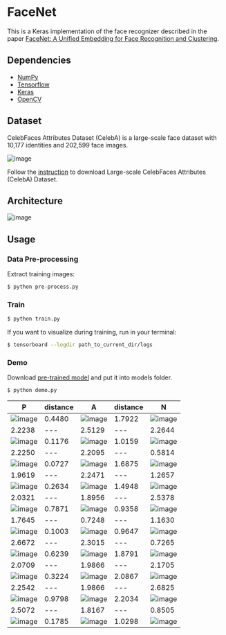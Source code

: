 # FaceNet

This is a Keras implementation of the face recognizer described in the paper [FaceNet: A Unified Embedding for Face Recognition and Clustering](https://arxiv.org/abs/1503.03832).

## Dependencies
- [NumPy](http://docs.scipy.org/doc/numpy-1.10.1/user/install.html)
- [Tensorflow](https://www.tensorflow.org/versions/r0.8/get_started/os_setup.html)
- [Keras](https://keras.io/#installation)
- [OpenCV](https://opencv-python-tutroals.readthedocs.io/en/latest/)

## Dataset

CelebFaces Attributes Dataset (CelebA) is a large-scale face dataset with 10,177 identities and 202,599 face images.

![image](https://github.com/foamliu/FaceNet/raw/master/images/CelebA.png)

Follow the [instruction](http://mmlab.ie.cuhk.edu.hk/projects/CelebA.html) to download Large-scale CelebFaces Attributes (CelebA) Dataset.

## Architecture
![image](https://github.com/foamliu/FaceNet/raw/master/images/model.png)

## Usage
### Data Pre-processing
Extract training images:
```bash
$ python pre-process.py
```

### Train
```bash
$ python train.py
```

If you want to visualize during training, run in your terminal:
```bash
$ tensorboard --logdir path_to_current_dir/logs
```

### Demo

Download [pre-trained model](https://github.com/foamliu/Look-Into-Person/releases/download/v1.0/model.119-2.2473.hdf5) and put it into models folder.

```bash
$ python demo.py
```

P | distance | A | distance | N |
|---|---|---|---|---|
|![image](https://github.com/foamliu/FaceNet/raw/master/images/0_p_image.png)|0.4480|![image](https://github.com/foamliu/FaceNet/raw/master/images/0_a_image.png)|1.7922|![image](https://github.com/foamliu/FaceNet/raw/master/images/0_n_image.png)|
|2.2238|---|2.5129|---|2.2644|
|![image](https://github.com/foamliu/FaceNet/raw/master/images/1_p_image.png)|0.1176|![image](https://github.com/foamliu/FaceNet/raw/master/images/1_a_image.png)|1.0159|![image](https://github.com/foamliu/FaceNet/raw/master/images/1_n_image.png)|
|2.2250|---|2.2095|---|0.5814|
|![image](https://github.com/foamliu/FaceNet/raw/master/images/2_p_image.png)|0.0727|![image](https://github.com/foamliu/FaceNet/raw/master/images/2_a_image.png)|1.6875|![image](https://github.com/foamliu/FaceNet/raw/master/images/2_n_image.png)|
|1.9619|---|2.2471|---|1.2657|
|![image](https://github.com/foamliu/FaceNet/raw/master/images/3_p_image.png)|0.2634|![image](https://github.com/foamliu/FaceNet/raw/master/images/3_a_image.png)|1.4948|![image](https://github.com/foamliu/FaceNet/raw/master/images/3_n_image.png)|
|2.0321|---|1.8956|---|2.5378|
|![image](https://github.com/foamliu/FaceNet/raw/master/images/4_p_image.png)|0.7871|![image](https://github.com/foamliu/FaceNet/raw/master/images/4_a_image.png)|0.9358|![image](https://github.com/foamliu/FaceNet/raw/master/images/4_n_image.png)|
|1.7645|---|0.7248|---|1.1630|
|![image](https://github.com/foamliu/FaceNet/raw/master/images/5_p_image.png)|0.1003|![image](https://github.com/foamliu/FaceNet/raw/master/images/5_a_image.png)|0.9647|![image](https://github.com/foamliu/FaceNet/raw/master/images/5_n_image.png)|
|2.6672|---|2.3015|---|0.7265|
|![image](https://github.com/foamliu/FaceNet/raw/master/images/6_p_image.png)|0.6239|![image](https://github.com/foamliu/FaceNet/raw/master/images/6_a_image.png)|1.8791|![image](https://github.com/foamliu/FaceNet/raw/master/images/6_n_image.png)|
|2.0709|---|1.9866|---|2.1705|
|![image](https://github.com/foamliu/FaceNet/raw/master/images/7_p_image.png)|0.3224|![image](https://github.com/foamliu/FaceNet/raw/master/images/7_a_image.png)|2.0867|![image](https://github.com/foamliu/FaceNet/raw/master/images/7_n_image.png)|
|2.2542|---|1.9866|---|2.6825|
|![image](https://github.com/foamliu/FaceNet/raw/master/images/8_p_image.png)|0.9798|![image](https://github.com/foamliu/FaceNet/raw/master/images/8_a_image.png)|2.2034|![image](https://github.com/foamliu/FaceNet/raw/master/images/8_n_image.png)|
|2.5072|---|1.8167|---|0.8505|
|![image](https://github.com/foamliu/FaceNet/raw/master/images/9_p_image.png)|0.1785|![image](https://github.com/foamliu/FaceNet/raw/master/images/9_a_image.png)|1.0298|![image](https://github.com/foamliu/FaceNet/raw/master/images/9_n_image.png)|